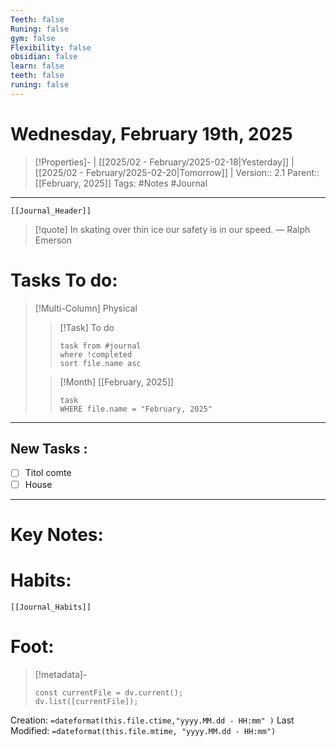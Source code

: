 ```yaml
---
Teeth: false
Runing: false
gym: false
Flexibility: false
obsidian: false
learn: false
teeth: false
runing: false
---
```

# Wednesday, February 19th, 2025
>[!Properties]- | [[2025/02 - February/2025-02-18|Yesterday]] | [[2025/02 - February/2025-02-20|Tomorrow]] | 
>Version:: 2.1
>Parent:: [[February, 2025]]
>Tags: #Notes #Journal 
***
```meta-bind-embed
[[Journal_Header]]
```
> [!quote] In skating over thin ice our safety is in our speed.
> — Ralph Emerson
# Tasks To do:
>[!Multi-Column] Physical
>>[!Task] To do 
>>```dataview
>>task from #journal
>>where !completed
>>sort file.name asc
>>```
>
>>[!Month] [[February, 2025]]
>>```dataview
>>task
>>WHERE file.name = "February, 2025"
>>```
***
## New Tasks :
- [ ] Titol comte
- [ ] House
***

# Key Notes:


# Habits:
```meta-bind-embed
[[Journal_Habits]]
```
# Foot:

>[!metadata]- 
>```dataviewjs
>const currentFile = dv.current();
>dv.list([currentFile]);
>```
Creation:          `=dateformat(this.file.ctime,"yyyy.MM.dd - HH:mm" )`
Last Modified:  `=dateformat(this.file.mtime, "yyyy.MM.dd - HH:mm")`


